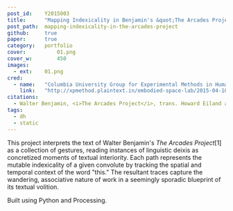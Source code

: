 ```yaml
---
post_id:    Y2015003
title:      "Mapping Indexicality in Benjamin's &quot;The Arcades Project&quot;"
post_path:  mapping-indexicality-in-the-arcades-project
github:     true
paper:      true
category:   portfolio
cover:			01.png
cover_w:		450
images:     
  - ext:    01.png
cred:
  - name:   "Columbia University Group for Experimental Methods in Humanistic Research"
    link:   "http://xpmethod.plaintext.in/embodied-space-lab/2015-04-10-mapping-indexality.html"
citations:
  - Walter Benjamin, <i>The Arcades Project</i>, trans. Howard Eiland and Kevin McLaughlin (Belknap Press, 2002), Third Printing edition.
tags:
  - dh
  - static
---
```

This project interprets the text of Walter Benjamin's _The Arcades Project_[1] as a collection of gestures, reading instances of linguistic deixis as concretized moments of textual interiority. Each path represents the mutable indexicality of a given convolute by tracking the spatial and temporal context of the word "this." The resultant traces capture the wandering, associative nature of work in a seemingly sporadic blueprint of its textual volition. 

Built using Python and Processing. 